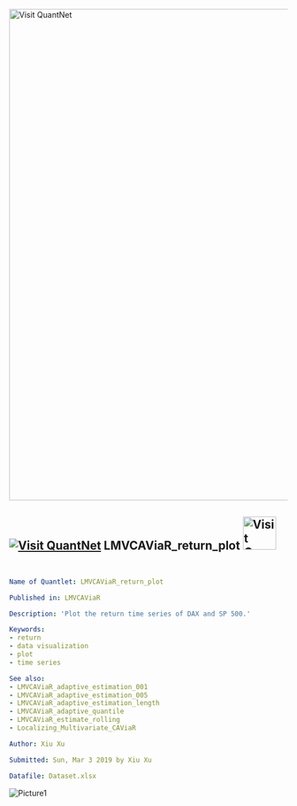 [<img src="https://github.com/QuantLet/Styleguide-and-FAQ/blob/master/pictures/banner.png" width="888" alt="Visit QuantNet">](http://quantlet.de/)

## [<img src="https://github.com/QuantLet/Styleguide-and-FAQ/blob/master/pictures/qloqo.png" alt="Visit QuantNet">](http://quantlet.de/) **LMVCAViaR_return_plot** [<img src="https://github.com/QuantLet/Styleguide-and-FAQ/blob/master/pictures/QN2.png" width="60" alt="Visit QuantNet 2.0">](http://quantlet.de/)

```yaml


Name of Quantlet: LMVCAViaR_return_plot 

Published in: LMVCAViaR

Description: 'Plot the return time series of DAX and SP 500.'

Keywords:
- return
- data visualization
- plot
- time series

See also: 
- LMVCAViaR_adaptive_estimation_001
- LMVCAViaR_adaptive_estimation_005 
- LMVCAViaR_adaptive_estimation_length
- LMVCAViaR_adaptive_quantile
- LMVCAViaR_estimate_rolling
- Localizing_Multivariate_CAViaR            

Author: Xiu Xu

Submitted: Sun, Mar 3 2019 by Xiu Xu

Datafile: Dataset.xlsx
```

![Picture1](return_figure.png)